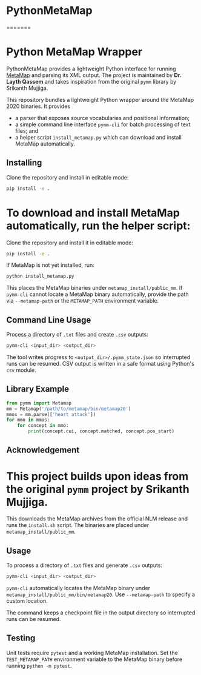 # PythonMetaMap


=======
# Python MetaMap Wrapper
PythonMetaMap provides a lightweight Python interface for running [MetaMap](https://github.com/LHNCBC/MetaMap-src) and parsing its XML output. The project is maintained by **Dr. Layth Qassem** and takes inspiration from the original `pymm` library by Srikanth Mujjiga.

This repository bundles a lightweight Python wrapper around the MetaMap 2020 binaries.  It provides

* a parser that exposes source vocabularies and positional information;
* a simple command line interface `pymm-cli` for batch processing of text files; and
* a helper script `install_metamap.py` which can download and install MetaMap automatically.

## Installing

Clone the repository and install in editable mode:

```bash
pip install -e .
```

To download and install MetaMap automatically, run the helper script:
=======
Clone the repository and install it in editable mode:

```bash
pip install -e .
```

If MetaMap is not yet installed, run:

```bash
python install_metamap.py
```

This places the MetaMap binaries under `metamap_install/public_mm`. If `pymm-cli` cannot locate a MetaMap binary automatically, provide the path via `--metamap-path` or the `METAMAP_PATH` environment variable.

## Command Line Usage

Process a directory of `.txt` files and create `.csv` outputs:

```bash
pymm-cli <input_dir> <output_dir>
```

The tool writes progress to `<output_dir>/.pymm_state.json` so interrupted runs can be resumed. CSV output is written in a safe format using Python's `csv` module.

## Library Example

```python
from pymm import Metamap
mm = Metamap('/path/to/metamap/bin/metamap20')
mmos = mm.parse(['heart attack'])
for mmo in mmos:
    for concept in mmo:
        print(concept.cui, concept.matched, concept.pos_start)
```

## Acknowledgement

This project builds upon ideas from the original `pymm` project by Srikanth Mujjiga.
=======
This downloads the MetaMap archives from the official NLM release and runs the
`install.sh` script.  The binaries are placed under `metamap_install/public_mm`.

## Usage

To process a directory of `.txt` files and generate `.csv` outputs:

```bash
pymm-cli <input_dir> <output_dir>
```

`pymm-cli` automatically locates the MetaMap binary under
`metamap_install/public_mm/bin/metamap20`.  Use `--metamap-path` to specify a
custom location.

The command keeps a checkpoint file in the output directory so interrupted runs
can be resumed.

## Testing

Unit tests require `pytest` and a working MetaMap installation.  Set the
`TEST_METAMAP_PATH` environment variable to the MetaMap binary before running
`python -m pytest`.
